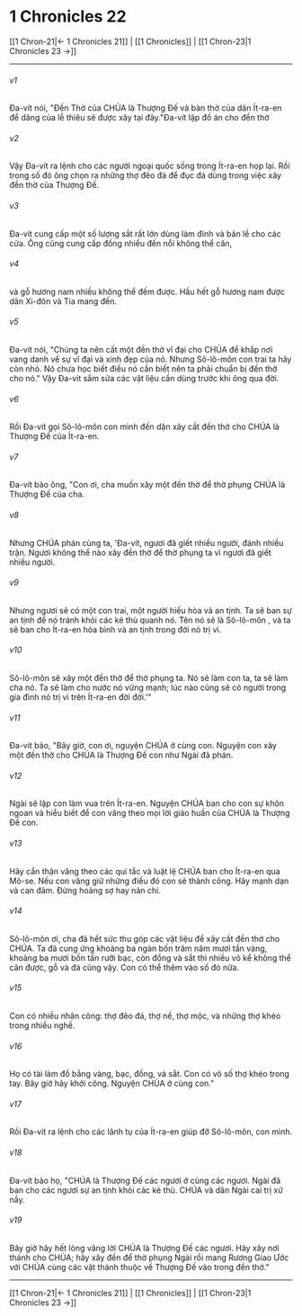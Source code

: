 # 1 Chronicles 22

[[1 Chron-21|← 1 Chronicles 21]] | [[1 Chronicles]] | [[1 Chron-23|1 Chronicles 23 →]]
***



###### v1 
Đa-vít nói, "Đền Thờ của CHÚA là Thượng Đế và bàn thờ của dân Ít-ra-en để dâng của lễ thiêu sẽ được xây tại đây."Đa-vít lập đồ án cho đền thờ 

###### v2 
Vậy Đa-vít ra lệnh cho các người ngoại quốc sống trong Ít-ra-en họp lại. Rồi trong số đó ông chọn ra những thợ đẽo đá để đục đá dùng trong việc xây đền thờ của Thượng Đế. 

###### v3 
Đa-vít cung cấp một số lượng sắt rất lớn dùng làm đinh và bản lề cho các cửa. Ông cũng cung cấp đồng nhiều đến nỗi không thể cân, 

###### v4 
và gỗ hương nam nhiều không thể đếm được. Hầu hết gỗ hương nam được dân Xi-đôn và Tia mang đến. 

###### v5 
Đa-vít nói, "Chúng ta nên cất một đền thờ vĩ đại cho CHÚA để khắp nơi vang danh về sự vĩ đại và xinh đẹp của nó. Nhưng Sô-lô-môn con trai ta hãy còn nhỏ. Nó chưa học biết điều nó cần biết nên ta phải chuẩn bị đền thờ cho nó." Vậy Đa-vít sắm sửa các vật liệu cần dùng trước khi ông qua đời. 

###### v6 
Rồi Đa-vít gọi Sô-lô-môn con mình đến dặn xây cất đền thờ cho CHÚA là Thượng Đế của Ít-ra-en. 

###### v7 
Đa-vít bảo ông, "Con ơi, cha muốn xây một đền thờ để thờ phụng CHÚA là Thượng Đế của cha. 

###### v8 
Nhưng CHÚA phán cùng ta, 'Đa-vít, ngươi đã giết nhiều người, đánh nhiều trận. Ngươi không thể nào xây đền thờ để thờ phụng ta vì ngươi đã giết nhiều người. 

###### v9 
Nhưng ngươi sẽ có một con trai, một người hiếu hòa và an tịnh. Ta sẽ ban sự an tịnh để nó tránh khỏi các kẻ thù quanh nó. Tên nó sẽ là Sô-lô-môn , và ta sẽ ban cho Ít-ra-en hòa bình và an tịnh trong đời nó trị vì. 

###### v10 
Sô-lô-môn sẽ xây một đền thờ để thờ phụng ta. Nó sẽ làm con ta, ta sẽ làm cha nó. Ta sẽ làm cho nước nó vững mạnh; lúc nào cũng sẽ có người trong gia đình nó trị vì trên Ít-ra-en đời đời.'" 

###### v11 
Đa-vít bảo, "Bây giờ, con ơi, nguyện CHÚA ở cùng con. Nguyện con xây một đền thờ cho CHÚA là Thượng Đế con như Ngài đã phán. 

###### v12 
Ngài sẽ lập con làm vua trên Ít-ra-en. Nguyện CHÚA ban cho con sự khôn ngoan và hiểu biết để con vâng theo mọi lời giáo huấn của CHÚA là Thượng Đế con. 

###### v13 
Hãy cẩn thận vâng theo các qui tắc và luật lệ CHÚA ban cho Ít-ra-en qua Mô-se. Nếu con vâng giữ những điều đó con sẽ thành công. Hãy mạnh dạn và can đảm. Đừng hoảng sợ hay nản chí. 

###### v14 
Sô-lô-môn ơi, cha đã hết sức thu góp các vật liệu để xây cất đền thờ cho CHÚA. Ta đã cung ứng khoảng ba ngàn bốn trăm năm mươi tấn vàng, khoảng ba mươi bốn tấn rưỡi bạc, còn đồng và sắt thì nhiều vô kể không thể cân được, gỗ và đá cũng vậy. Con có thể thêm vào số đó nữa. 

###### v15 
Con có nhiều nhân công: thợ đẽo đá, thợ nề, thợ mộc, và những thợ khéo trong nhiều nghề. 

###### v16 
Họ có tài làm đồ bằng vàng, bạc, đồng, và sắt. Con có vô số thợ khéo trong tay. Bây giờ hãy khởi công. Nguyện CHÚA ở cùng con." 

###### v17 
Rồi Đa-vít ra lệnh cho các lãnh tụ của Ít-ra-en giúp đỡ Sô-lô-môn, con mình. 

###### v18 
Đa-vít bảo họ, "CHÚA là Thượng Đế các ngươi ở cùng các ngươi. Ngài đã ban cho các ngươi sự an tịnh khỏi các kẻ thù. CHÚA và dân Ngài cai trị xứ nầy. 

###### v19 
Bây giờ hãy hết lòng vâng lời CHÚA là Thượng Đế các ngươi. Hãy xây nơi thánh cho CHÚA; hãy xây đền để thờ phụng Ngài rồi mang Rương Giao Ước với CHÚA cùng các vật thánh thuộc về Thượng Đế vào trong đền thờ."

***
[[1 Chron-21|← 1 Chronicles 21]] | [[1 Chronicles]] | [[1 Chron-23|1 Chronicles 23 →]]
